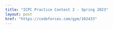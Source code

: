 ```yaml
---
title: "ICPC Practice Contest 2 - Spring 2023"
layout: post
href: "https://codeforces.com/gym/102433"
---
```

